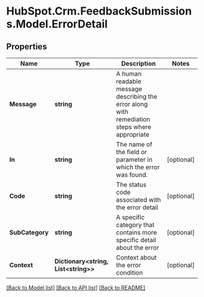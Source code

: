 # HubSpot.Crm.FeedbackSubmissions.Model.ErrorDetail

## Properties

Name | Type | Description | Notes
------------ | ------------- | ------------- | -------------
**Message** | **string** | A human readable message describing the error along with remediation steps where appropriate | 
**In** | **string** | The name of the field or parameter in which the error was found. | [optional] 
**Code** | **string** | The status code associated with the error detail | [optional] 
**SubCategory** | **string** | A specific category that contains more specific detail about the error | [optional] 
**Context** | **Dictionary&lt;string, List&lt;string&gt;&gt;** | Context about the error condition | [optional] 

[[Back to Model list]](../README.md#documentation-for-models) [[Back to API list]](../README.md#documentation-for-api-endpoints) [[Back to README]](../README.md)

